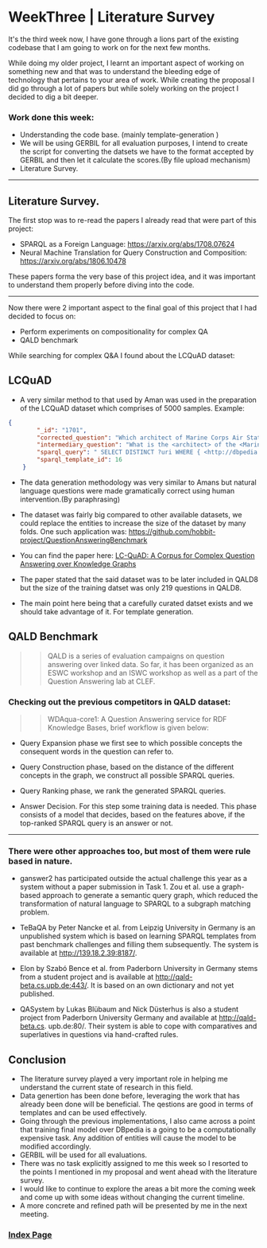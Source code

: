 # WeekThree | Literature Survey

It's the third week now, I have gone through a lions part of the existing codebase that I am going to work on for the next few months. 

While doing my older project, I learnt an important aspect of working on something new and that was to understand the bleeding edge of technology that pertains to your area of work. While creating the proposal I did go through a lot of papers but while solely working on the project I decided to dig a bit deeper.

### Work done this week:

- Understanding the code base. (mainly template-generation )
- We will be using GERBIL for all evaluation purposes, I intend to create the script for converting the datsets we have to the format accepted by GERBIL and then let it calculate the scores.(By file upload mechanism)
- Literature Survey.

---
## Literature Survey.

The first stop was to re-read the papers I already read that were part of this project:
 
- SPARQL as a Foreign Language: https://arxiv.org/abs/1708.07624
- Neural Machine Translation for Query Construction and Composition: https://arxiv.org/abs/1806.10478

These papers forma the very base of this project idea, and it was important to understand them properly before diving into the code.

---

Now there were 2 important aspect to the final goal of this project that I had decided to focus on:

- Perform experiments on compositionality for complex QA
- QALD benchmark

While searching for complex Q&A I found about the LCQuAD dataset:

## LCQuAD

- A very similar method to that used by Aman was used in the preparation of the LCQuAD dataset which comprises of 5000 samples. Example:

```json
{
        "_id": "1701", 
        "corrected_question": "Which architect of Marine Corps Air Station Kaneohe Bay was also tenant of New Sanno hotel /'", 
        "intermediary_question": "What is the <architect> of the <Marine Corps Air Station Kaneohe Bay> and <tenant> of the <New Sanno Hotel>", 
        "sparql_query": " SELECT DISTINCT ?uri WHERE { <http://dbpedia.org/resource/Marine_Corps_Air_Station_Kaneohe_Bay> <http://dbpedia.org/property/architect> ?uri. <http://dbpedia.org/resource/New_Sanno_Hotel> <http://dbpedia.org/ontology/tenant> ?uri} ", 
        "sparql_template_id": 16
    }
```

- The data generation methodology was very similar to Amans but natural language questions were made gramatically correct using human intervention.(By paraphrasing)

- The dataset was fairly big compared to other available datasets, we could replace the entities to increase the size of the dataset by many folds. One such application was: https://github.com/hobbit-project/QuestionAnsweringBenchmark

- You can find the paper here: [LC-QuAD: A Corpus for Complex Question Answering over Knowledge Graphs](http://lc-quad.sda.tech/)

- The paper stated that the said dataset was to be later included in QALD8  but the size of the training datset was only 219 questions in QALD8.

- The main point here being that a carefully curated datset exists and we should take advantage of it. For template generation. 

## QALD Benchmark

>> QALD is a series of evaluation campaigns on question answering over linked data. So far, it has been organized as an ESWC workshop and an ISWC workshop as well as a part of the Question Answering lab at CLEF.

### Checking out the previous competitors in QALD dataset:

>> WDAqua-core1: A Question Answering service for RDF
Knowledge Bases, brief workflow is given below:

- Query Expansion phase we first see to which possible concepts the consequent words in the question can refer to. 

- Query Construction phase, based on the distance of the different concepts in the graph, we construct all possible SPARQL queries. 

- Query Ranking phase, we rank the generated SPARQL
queries.

- Answer Decision. For this step some training data is needed. This phase consists of a model that decides, based on the features above, if the top-ranked SPARQL query is an answer or not.

---

### There were other approaches too, but most of them were rule based in nature.

- ganswer2 has participated outside the actual challenge this year as a
system without a paper submission in Task 1. Zou et al. use a graph-based
approach to generate a semantic query graph, which reduced the transformation
of natural language to SPARQL to a subgraph matching problem.

- TeBaQA by Peter Nancke et al. from Leipzig University in Germany is an
unpublished system which is based on learning SPARQL templates from past
benchmark challenges and filling them subsequently. The system is available at
http://139.18.2.39:8187/.


- Elon by Szabó Bence et al. from Paderborn University in Germany stems
from a student project and is available at http://qald-beta.cs.upb.de:443/.
It is based on an own dictionary and not yet published.


- QASystem by Lukas Blübaum and Nick Düsterhus is also a student project
from Paderborn University Germany and available at http://qald-beta.cs.
upb.de:80/.  Their system is able to cope with comparatives and superlatives in questions via hand-crafted rules.

## Conclusion

- The literature survey played a very important role in helping me understand the current state of research in this field.
- Data genertion has been done before, leveraging the work that has already been done will be beneficial. The qestions are good in terms of templates and can be used effectively.
- Going through the previous implementations, I also came across a point that training final model over DBpedia is a going to be a computationally expensive task. Any addition of entities will cause the model to be modified accordingly.
- GERBIL will be used for all evaluations.
- There was no task explicitly assigned to me this week so I resorted to the points I mentioned in my proposal and went ahead with the literature survey.
- I would like to continue to explore the areas a bit more the coming week and come up with some ideas without changing the current timeline. 
- A more concrete and refined path will be presented by me in the next meeting.

### [Index Page](https://anandpanchbhai.com/A-Neural-QA-Model-for-DBpedia/)







